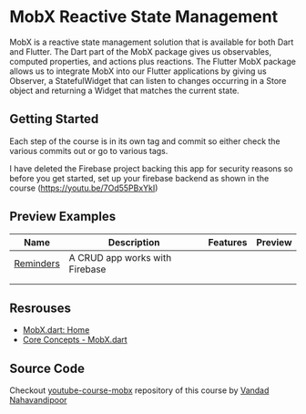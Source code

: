 # MobX Reactive State Management

MobX is a reactive state management solution that is available for both Dart and Flutter. The Dart part of the MobX package gives us observables, computed properties, and actions plus reactions. The Flutter MobX package allows us to integrate MobX into our Flutter applications by giving us Observer, a StatefulWidget that can listen to changes occurring in a Store object and returning a Widget that matches the current state.

## Getting Started

Each step of the course is in its own tag and commit so either check the various commits out or go to various tags.

I have deleted the Firebase project backing this app for security reasons so before you get started, set up your firebase backend as shown in the course (https://youtu.be/7Od55PBxYkI)

## Preview Examples



| Name                          | Description                    | Features | Preview |
| ----------------------------- | ------------------------------ | -------- | ------- |
| [Reminders](./mobx_reminders) | A CRUD app works with Firebase |          |         |
|                               |                                |          |         |
|                               |                                |          |         |

## Resrouses

- [MobX.dart: Home](https://mobx.netlify.app/)
- [Core Concepts - MobX.dart](https://mobx.netlify.app/concepts/)

## Source Code

Checkout [youtube-course-mobx](https://github.com/vandadnp/youtube-course-mobx) repository of this course by [Vandad Nahavandipoor](https://www.youtube.com/@VandadNP)

